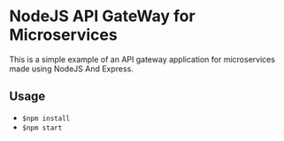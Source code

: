 NodeJS API GateWay for Microservices
========

 This is a simple example of an API gateway application for microservices made using NodeJS And Express.

Usage
----
* ```$npm install```
* ```$npm start```
